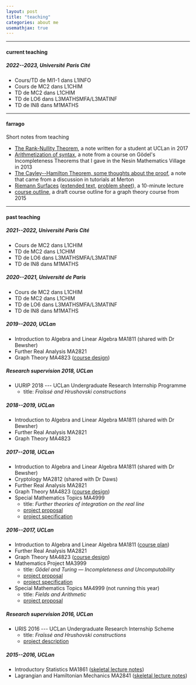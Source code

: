 ```yaml
---
layout: post
title: "teaching"
categories: about me
usemathjax: true
---
```


---
#### current teaching

##### 2022--2023, Université Paris Cité

- Cours/TD de MI1-1 dans L1INFO
- Cours de MC2 dans L1CHIM
- TD de MC2 dans L1CHIM
- TD de LO6 dans L3MATHSMFA/L3MATINF
- TD de IN8 dans M1MATHS

---

#### farrago

Short notes from teaching

- [The Rank-Nullity Theorem](https://drive.google.com/open?id=15hWnh1Gzmf64ewdBomw0wyFLzgf2GFtB), a note written for a student at UCLan in 2017
- [Arithmetization of syntax](https://drive.google.com/file/d/0B6bVmoUt7QTXaTY0UmVJTE01ZEE/view?usp=sharing), a note from a course on G&ouml;del's Incompleteness Theorems that I gave in the Nesin Mathematics Village in 2013
- [The Cayley--Hamilton Theorem, some thoughts about the proof](https://drive.google.com/file/d/0B6bVmoUt7QTXZkpnOW9uMHpzSkE/view?usp=sharing), a note that came from a discussion in tutorials at Merton
- [Riemann Surfaces](https://drive.google.com/open?id=0B6bVmoUt7QTXcVNjNlhKTkM3NE0)
([extended text](https://drive.google.com/open?id=0B6bVmoUt7QTXNVpZUVJlSnRqWjA), [problem sheet](https://drive.google.com/open?id=0B6bVmoUt7QTXSnQ2YWg3SDZJbEU)), a 10-minute lecture
- [course outline](https://drive.google.com/file/d/0B6bVmoUt7QTXWVZONTAxcm9OMVE/view?usp=sharing), a draft course outline for a graph theory course from 2015

---

#### past teaching

##### 2021--2022, Université Paris Cité

- Cours de MC2 dans L1CHIM
- TD de MC2 dans L1CHIM
- TD de LO6 dans L3MATHSMFA/L3MATINF
- TD de IN8 dans M1MATHS

##### 2020--2021, Université de Paris

- Cours de MC2 dans L1CHIM
- TD de MC2 dans L1CHIM
- TD de LO6 dans L3MATHSMFA/L3MATINF
- TD de IN8 dans M1MATHS

##### 2019--2020, UCLan

- Introduction to Algebra and Linear Algebra MA1811 (shared with Dr Bewsher)
- Further Real Analysis MA2821
- Graph Theory MA4823 ([course design](https://drive.google.com/open?id=0B6bVmoUt7QTXWVZONTAxcm9OMVE))


##### Research supervision 2018, UCLan

- UURIP 2018 --- UCLan Undergraduate Research Internship Programme
    - title: _Fra&iuml;ss&eacute; and Hrushovski constructions_

##### 2018--2019, UCLan

- Introduction to Algebra and Linear Algebra MA1811 (shared with Dr Bewsher)
- Further Real Analysis MA2821
- Graph Theory MA4823

##### 2017--2018, UCLan

- Introduction to Algebra and Linear Algebra MA1811 (shared with Dr Bewsher)
- Cryptology MA2812 (shared with Dr Daws)
- Further Real Analysis MA2821
- Graph Theory MA4823 ([course design](https://drive.google.com/open?id=0B6bVmoUt7QTXWVZONTAxcm9OMVE))
- Special Mathematics Topics MA4999
    - title: _Further theories of integration on the real line_
    - [project proposal](https://drive.google.com/open?id=0B6bVmoUt7QTXQjRUdkhSejhLUk0)
    - [project specification](https://drive.google.com/open?id=0B6bVmoUt7QTXOEt0TG1VMFhRQ3c)

##### 2016--2017, UCLan

- Introduction to Algebra and Linear Algebra MA1811 ([course plan](https://drive.google.com/open?id=0B6bVmoUt7QTXYnVSUGg4S0dac1k))
- Further Real Analysis MA2821
- Graph Theory MA4823 ([course design](https://drive.google.com/open?id=0B6bVmoUt7QTXWVZONTAxcm9OMVE))
- Mathematics Project MA3999
    - title: _G&ouml;del and Turing &mdash; Incompleteness and Uncomputability_
    - [project proposal](https://drive.google.com/open?id=0B6bVmoUt7QTXdlFzVHpIYWZCTVBkN2dIaEN0VjRrdDJCSzM0)
    - [project specification](https://drive.google.com/open?id=0B6bVmoUt7QTXU2l4Rmx1VU8xTnM)
- Special Mathematics Topics MA4999 (not running this year)
    - title: _Fields and Arithmetic_
    - [project proposal](https://drive.google.com/open?id=0B6bVmoUt7QTXdlFzVHpIYWZCTVBkN2dIaEN0VjRrdDJCSzM0)

##### Research supervision 2016, UCLan

- URIS 2016 --- UCLan Undergraduate Research Internship Scheme
    - title: _Fra&iuml;ss&eacute; and Hrushovski constructions_
    - [project description](https://drive.google.com/open?id=0B6bVmoUt7QTXa1JjQVoxaHluWHc)

##### 2015--2016, UCLan

- Introductory Statistics MA1861 (<a href="https://drive.google.com/open?id=0B6bVmoUt7QTXU1JJMndua0Rzb0U">skeletal lecture notes</a>)
- Lagrangian and Hamiltonian Mechanics MA2841 (<a href="https://drive.google.com/open?id=0B6bVmoUt7QTXVEcybWlValpWWGM">skeletal lecture notes</a>)



[contact]: ./contact
[UPC]:  https://u-paris.fr/
[IMJ-PRG]: https://u-paris.fr/
[LM]:   https://www.imj-prg.fr/lm/
[GeoMod]: https://home.mathematik.uni-freiburg.de/palacin/GeoMod/
[JSL]:  https://msp.org/mt/
[Model Theory]: https://msp.org/mt/
[first issue]:  https://msp.org/mt/
